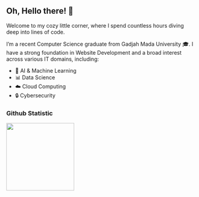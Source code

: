 ## Oh, Hello there! 👋


Welcome to my cozy little corner, where I spend countless hours diving deep into lines of code. 

I’m a recent Computer Science graduate from Gadjah Mada University 🎓. 
I have a strong foundation in Website Development and a broad interest across various IT domains, including:
<ul>
  <li>🤖 AI & Machine Learning</li>
  <li>📊 Data Science</li>
  <li>☁️ Cloud Computing</li>
  <li>🔒 Cybersecurity</li>
</ul>

### Github Statistic
<p align="left">
  <a href="https://github.com/Ryuzuky">
    <img height="180em" src="https://github-readme-stats-eight-theta.vercel.app/api?username=Ryuzuky&show_icons=true&include_all_commits=true&count_private=true&bg_color=172736&title_color=fbdc8e&text_color=33afb5&icon_color=fbdc8e&border_color=fbdc8e"/>
</a>
</p>